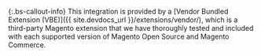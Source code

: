 {:.bs-callout-info}
This integration is provided by a [Vendor Bundled Extension (VBE)]({{ site.devdocs_url }}/extensions/vendor/), which is a third-party Magento extension that we have thoroughly tested and included with each supported version of Magento Open Source and Magento Commerce.